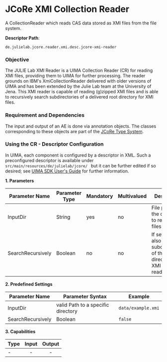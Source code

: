 # JCoRe XMI Collection Reader
A CollectionReader which reads CAS data stored as XMI files from the file system. 

**Descriptor Path**:
```
de.julielab.jcore.reader.xmi.desc.jcore-xmi-reader
```
### Objective
The JULIE Lab XMI Reader is a UIMA Collection Reader (CR) for reading XMI files, providing them to UIMA for further processing. The reader grounds on IBM's XmiCollectionReader delivered with older versions of UIMA and has been extended by the Julie Lab team at the University of Jena.
This XMI reader is capable of reading (g)zipped XMI files and is able to recursively search subdirectories of a delivered root directory for XMI files.


### Requirement and Dependencies
The input and output of an AE is done via annotation objects. The classes corresponding to these objects are part of the [JCoRe Type System](https://github.com/JULIELab/jcore-base/tree/master/jcore-types).


### Using the CR - Descriptor Configuration
In UIMA, each component is configured by a descriptor in XML. Such a preconfigured descriptor is available under `src/main/resources/de/julielab/jcore/ ` but it can be further edited if so desired; see [UIMA SDK User's Guide](https://uima.apache.org/downloads/releaseDocs/2.1.0-incubating/docs/html/tools/tools.html#ugr.tools.cde) for further information.

**1. Parameters**

| Parameter Name | Parameter Type | Mandatory | Multivalued | Description |
|----------------|----------------|-----------|-------------|-------------|
| InputDir| String | yes | no | File path to the directory to read XMI files from. |
| SearchRecursively | Boolean | no | no | If set to true, also searches subdirectories of the input directory for XMI files to read. |

**2. Predefined Settings**

| Parameter Name | Parameter Syntax | Example |
|----------------|------------------|---------|
| InputDir | valid Path to a specific directory | `data/example.xmi` |
| SearchRecursively | Boolean | `false` |

**3. Capabilities**

| Type | Input | Output |
|------|:-----:|:------:|
|- | - | - |

